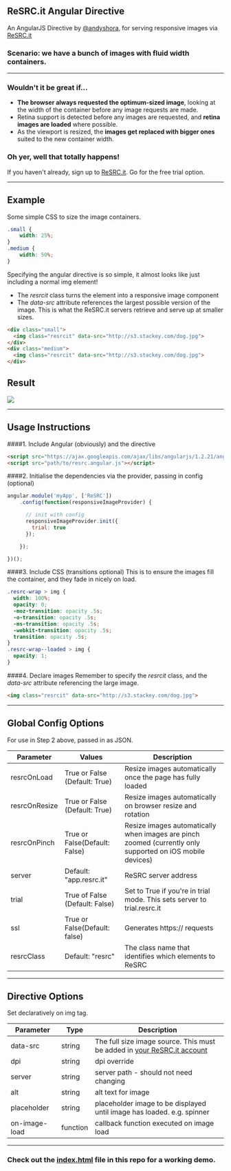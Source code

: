 ## ReSRC.it Angular Directive

An AngularJS Directive by [@andyshora](https://twitter.com/andyshora), for serving responsive images via [ReSRC.it](http://www.resrc.it/)


### Scenario: we have a bunch of images with fluid width containers.
---
### Wouldn't it be great if...

*   **The browser always requested the optimum-sized image**, looking at the width of the container before any image requests are made.
*   Retina support is detected before any images are requested, and **retina images are loaded** where possible.
*   As the viewport is resized, the **images get replaced with bigger ones** suited to the new container width.

### Oh yer, well that totally happens!

If you haven't already, sign up to [ReSRC.it](http://www.resrc.it/). Go for the free trial option.

---

## Example

Some simple CSS to size the image containers.
```css
.small {
    width: 25%;
}
.medium {
    width: 50%;
}
```


Specifying the angular directive is so simple, it almost looks like just including a normal img element!

- The *resrcit* class turns the element into a responsive image component
- The *data-src* attribute references the largest possible version of the image. This is what the ReSRC.it servers retrieve and serve up at smaller sizes.

```html
<div class="small">
  <img class="resrcit" data-src="http://s3.stackey.com/dog.jpg">
</div>
<div class="medium">
  <img class="resrcit" data-src="http://s3.stackey.com/dog.jpg">
</div>
```

## Result

![](http://s3.stackey.com/demo.png)

---

## Usage Instructions

####1. Include Angular (obviously) and the directive
```html
<script src="https://ajax.googleapis.com/ajax/libs/angularjs/1.2.21/angular.js"></script>
<script src="path/to/resrc.angular.js"></script>
```

####2. Initialise the dependencies via the provider, passing in config (optional)

```javascript
angular.module('myApp', ['ReSRC'])
    .config(function(responsiveImageProvider) {

      // init with config
      responsiveImageProvider.init({
        trial: true
      });

    });

})();
```
####3. Include CSS (transitions optional)
This is to ensure the images fill the container, and they fade in nicely on load.
```css
.resrc-wrap > img {
  width: 100%;
  opacity: 0;
  -moz-transition: opacity .5s;
  -o-transition: opacity .5s;
  -ms-transition: opacity .5s;
  -webkit-transition: opacity .5s;
  transition: opacity .5s;
}
.resrc-wrap--loaded > img {
  opacity: 1;
}
```
####4. Declare images
Remember to specify the *resrcit* class, and the *data-src* attribute referencing the large image.
```html
<img class="resrcit" data-src="http://s3.stackey.com/dog.jpg">
```
---

## Global Config Options
For use in Step 2 above, passed in as JSON.

| Parameter | Values | Description |
|---|----|-----|
| resrcOnLoad	| True or False (Default: True) | Resize images automatically once the page has fully loaded |
| resrcOnResize |	True or False (Default: True) |	Resize images automatically on browser resize and rotation |
| resrcOnPinch |	True or False(Default: False) |	Resize images automatically when images are pinch zoomed (currently only supported on iOS mobile devices) |
| server |	Default: "app.resrc.it" |	ReSRC server address |
| trial | True of False (Default: False) | Set to True if you're in trial mode. This sets server to trial.resrc.it |
| ssl |	True or False(Default: false) | Generates https:// requests |
| resrcClass |	Default: "resrc" |	The class name that identifies which elements to ReSRC |


---

## Directive Options
Set declaratively on img tag.

| Parameter | Type | Description |
|---|----|-----|
| data-src | string | The full size image source. This must be added in [your ReSRC.it account](https://my.resrc.it/domains.aspx) |
| dpi | string | dpi override |
| server | string | server path - should not need changing |
| alt | string | alt text for image |
| placeholder | string | placeholder image to be displayed until image has loaded. e.g. spinner |
| on-image-load | function | callback function executed on image load |

---
### Check out the [index.html](https://github.com/andyshora/resrc.angular.js/blob/master/index.html) file in this repo for a working demo.
